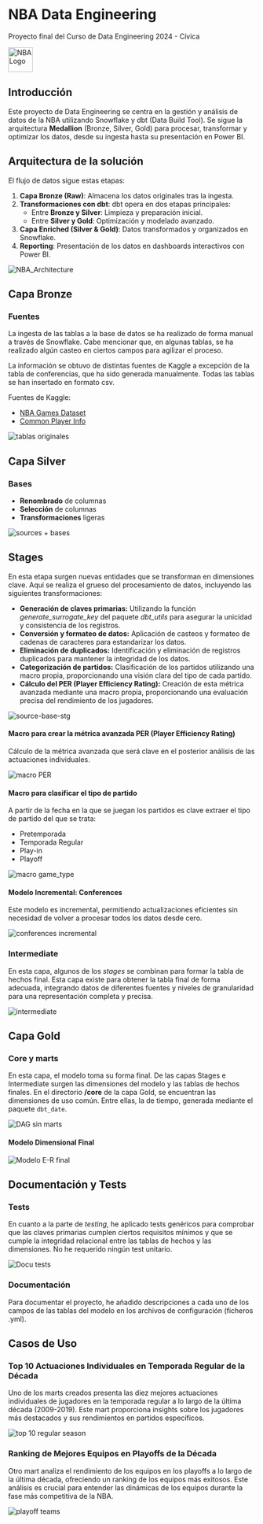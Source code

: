 # NBA Data Engineering
Proyecto final del Curso de Data Engineering 2024 - Cívica

<img src="https://upload.wikimedia.org/wikipedia/en/thumb/0/03/National_Basketball_Association_logo.svg/1200px-National_Basketball_Association_logo.svg.png" alt="NBA Logo" width="50"/>



## Introducción
Este proyecto de Data Engineering se centra en la gestión y análisis de datos de la NBA utilizando Snowflake y dbt (Data Build Tool). Se sigue la arquitectura **Medallion** (Bronze, Silver, Gold) para procesar, transformar y optimizar los datos, desde su ingesta hasta su presentación en Power BI.



## Arquitectura de la solución

El flujo de datos sigue estas etapas:

1. **Capa Bronze (Raw)**: Almacena los datos originales tras la ingesta. 
2. **Transformaciones con dbt**: dbt opera en dos etapas principales:  
   - Entre **Bronze y Silver**: Limpieza y preparación inicial.  
   - Entre **Silver y Gold**: Optimización y modelado avanzado.  
3. **Capa Enriched (Silver & Gold)**: Datos transformados y organizados en Snowflake. 
4. **Reporting**: Presentación de los datos en dashboards interactivos con Power BI.

![NBA_Architecture](https://github.com/user-attachments/assets/8f15e21a-7d48-48f5-be12-49abaec5928a)


## Capa Bronze 

### Fuentes

La ingesta de las tablas a la base de datos se ha realizado de forma manual a través de Snowflake. Cabe mencionar que, en algunas tablas, se ha realizado algún casteo en ciertos campos para agilizar el proceso.

La información se obtuvo de distintas fuentes de Kaggle a excepción de la tabla de conferencias, que ha sido generada manualmente. Todas las tablas se han insertado en formato csv.

Fuentes de Kaggle: 
- [NBA Games Dataset](https://www.kaggle.com/datasets/nathanlauga/nba-games)
- [Common Player Info](https://www.kaggle.com/datasets/wyattowalsh/basketball)



![tablas originales](https://github.com/carleondel/nba_data_engineering/assets/140411658/acbff175-c27e-4947-8ad3-289336520cd9)




## Capa Silver

### Bases

- **Renombrado** de columnas
- **Selección** de columnas
- **Transformaciones** ligeras

![sources + bases](https://github.com/carleondel/nba_data_engineering/assets/140411658/f47fb44c-be87-4cd6-b761-33f9fa2546b7)


## Stages

En esta etapa surgen nuevas entidades que se transforman en dimensiones clave. Aquí se realiza el grueso del procesamiento de datos, incluyendo las siguientes transformaciones:

- **Generación de claves primarias:** Utilizando la función *generate_surrogate_key* del paquete *dbt_utils* para asegurar la unicidad y consistencia de los registros.
- **Conversión y formateo de datos:** Aplicación de casteos y formateo de cadenas de caracteres para estandarizar los datos.
- **Eliminación de duplicados:** Identificación y eliminación de registros duplicados para mantener la integridad de los datos.
- **Categorización de partidos:** Clasificación de los partidos utilizando una macro propia, proporcionando una visión clara del tipo de cada partido.
- **Cálculo del PER (Player Efficiency Rating):** Creación de esta métrica avanzada mediante una macro propia, proporcionando una evaluación precisa del rendimiento de los jugadores.

![source-base-stg](https://github.com/carleondel/nba_data_engineering/assets/140411658/14b195fc-035d-4c90-b867-1c714891a045)


#### Macro para crear la métrica avanzada PER (Player Efficiency Rating)

Cálculo de la métrica avanzada que será clave en el posterior análisis de las actuaciones individuales.

![macro PER](https://github.com/carleondel/nba_data_engineering/assets/140411658/14510df0-7163-49d5-9165-c46eff8d4a5d)


#### Macro para clasificar el tipo de partido

A partir de la fecha en la que se juegan los partidos es clave extraer el tipo de partido del que se trata: 

- Pretemporada
- Temporada Regular
- Play-in
- Playoff

![macro game_type](https://github.com/carleondel/nba_data_engineering/assets/140411658/904a2deb-6e61-4b73-9fac-0de01f7d6261)


#### Modelo Incremental: Conferences

Este modelo es incremental, permitiendo actualizaciones eficientes sin necesidad de volver a procesar todos los datos desde cero. 

![conferences incremental](https://github.com/carleondel/nba_data_engineering/assets/140411658/08c7c9c0-0fc8-461c-9c9d-3fef3dc81729)



### Intermediate

En esta capa, algunos de los *stages* se combinan para formar la tabla de hechos final. Esta capa existe para obtener la tabla final de forma adecuada, integrando datos de diferentes fuentes y niveles de granularidad para una representación completa y precisa.

![intermediate](https://github.com/carleondel/nba_data_engineering/assets/140411658/f39834a4-32fd-4dbb-bfa6-b4e61d562b2a)



## Capa Gold

### Core y marts


En esta capa, el modelo toma su forma final. De las capas Stages e Intermediate surgen las dimensiones del modelo y las tablas de hechos finales. En el directorio **/core** de la capa Gold, se encuentran las dimensiones de uso común. Entre ellas, la de tiempo, generada mediante el paquete `dbt_date`.
 

![DAG sin marts](https://github.com/carleondel/nba_data_engineering/assets/140411658/2da71348-dca5-4259-8831-937e23d98f20)

#### Modelo Dimensional Final

![Modelo E-R final](https://github.com/carleondel/nba_data_engineering/assets/140411658/1df68c84-f570-4612-8275-e3976ba9b0c6)

## Documentación y Tests

### Tests

En cuanto a la parte de *testing*, he aplicado tests genéricos para comprobar que las claves primarias cumplen ciertos requisitos mínimos y que se cumple la integridad relacional entre las tablas de hechos y las dimensiones. No he requerido ningún test unitario. 

![Docu   tests](https://github.com/carleondel/nba_data_engineering/assets/140411658/e60f095f-0438-4d1d-a6ad-2050c9fbe14b)

### Documentación

Para documentar el proyecto, he añadido descripciones a cada uno de los campos de las tablas del modelo en los archivos de configuración (ficheros .yml).

## Casos de Uso

### Top 10 Actuaciones Individuales en Temporada Regular de la Década

Uno de los marts creados presenta las diez mejores actuaciones individuales de jugadores en la temporada regular a lo largo de la última década (2009-2019). Este mart proporciona insights sobre los jugadores más destacados y sus rendimientos en partidos específicos.

![top 10 regular season](https://github.com/carleondel/nba_data_engineering/assets/140411658/162bd2c5-f84c-4284-88f6-98266a9bb7a1)


### Ranking de Mejores Equipos en Playoffs de la Década

Otro mart analiza el rendimiento de los equipos en los playoffs a lo largo de la última década, ofreciendo un ranking de los equipos más exitosos. Este análisis es crucial para entender las dinámicas de los equipos durante la fase más competitiva de la NBA.

![playoff teams](https://github.com/carleondel/nba_data_engineering/assets/140411658/a176f4d0-1c86-4226-9e60-eb8c472c4d84)


